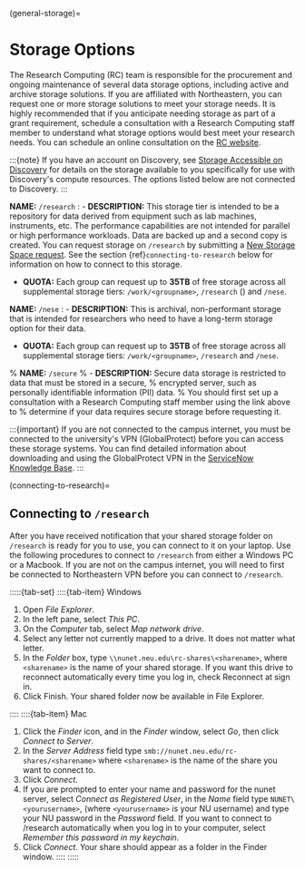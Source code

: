 (general-storage)=

# Storage Options

The Research Computing (RC) team is responsible for the procurement and ongoing maintenance of several data storage options, including active and archive storage solutions. If you are affiliated with Northeastern, you can request one or more storage solutions to meet your storage needs. It is highly recommended that if you anticipate needing storage as part of a grant requirement, schedule a consultation with a Research Computing staff member to understand what storage options would best meet your research needs. You can schedule an online consultation on the [RC website](https://rc.northeastern.edu/support/consulting).

:::{note}
If you have an account on Discovery, see [Storage Accessible on Discovery](discovery_storage) for details on the storage available to you specifically for use with Discovery's compute resources. The options listed below are not connected to Discovery.
:::

**NAME:** `/research`
: - **DESCRIPTION:** This storage tier is intended to be a repository for data derived from equipment such as lab machines, instruments, etc. The performance capabilities are not intended for parallel or high performance workloads. Data are backed up and a second copy is created. You can request storage on `/research` by submitting a [New Storage Space request](https://bit.ly/NURC-NewStorage). See the section {ref}`connecting-to-research` below for information on how to connect to this storage.

- **QUOTA:** Each group can request up to **35TB** of free storage across all supplemental storage tiers: `/work/<groupname>`, `/research` () and `/nese`.

**NAME:** `/nese`
: - **DESCRIPTION:** This is archival, non-performant storage that is intended for researchers who need to have a long-term storage option for their data.

- **QUOTA:** Each group can request up to **35TB** of free storage across all supplemental storage tiers: `/work/<groupname>`, `/research` and `/nese`.

% **NAME:** ``/secure``
% - **DESCRIPTION:** Secure data storage is restricted to data that must be stored in a secure,
% encrypted server, such as personally identifiable information (PII) data.
% You should first set up a consultation with a Research Computing staff member using the link above to
% determine if your data requires secure storage before requesting it.

:::{important}
If you are not connected to the campus internet, you must be connected to the university's VPN (GlobalProtect) before you can access these storage systems. You can find detailed information about downloading and using the GlobalProtect VPN in the [ServiceNow Knowledge Base].
:::

(connecting-to-research)=

## Connecting to `/research`

After you have received notification that your shared storage folder on `/research` is ready for you to use, you
can connect to it on your laptop. Use the following procedures to connect to `/research` from either a Windows PC or a Macbook.
If you are not on the campus internet, you will need to first be connected to Northeastern VPN before you can connect to `/research`.

:::::{tab-set}
::::{tab-item} Windows

1. Open _File Explorer_.
1. In the left pane, select _This PC_.
1. On the _Computer_ tab, select _Map network drive_.
1. Select any letter not currently mapped to a drive. It does not matter what letter.
1. In the _Folder_ box, type `\\nunet.neu.edu\rc-shares\<sharename>`, where `<sharename>` is the name of your shared storage. If you want this drive to reconnect automatically every time you log in, check Reconnect at sign in.
1. Click Finish. Your shared folder now be available in File Explorer.

::::
::::{tab-item} Mac
1. Click the _Finder_ icon, and in the _Finder_ window, select _Go_, then click _Connect to Server_.
1. In the _Server Address_ field type `smb://nunet.neu.edu/rc-shares/<sharename>` where `<sharename>` is the name of the share you want to connect to.
1. Click _Connect_.
1. If you are prompted to enter your name and password for the nunet server, select _Connect as Registered User_, in the _Name_ field type `NUNET\<yourusername>`, (where `<yourusername>` is your NU username) and type your NU password in the _Password_ field. If you want to connect to /research automatically when you log in to your computer, select _Remember this password in my keychain_.
1. Click _Connect_. Your share should appear as a folder in the Finder window.
::::
:::::

[ServiceNow Knowledge Base]: https://service.northeastern.edu/tech?id=kb_article&sys_id=4701e07adb93485084ba5595ce9619a9